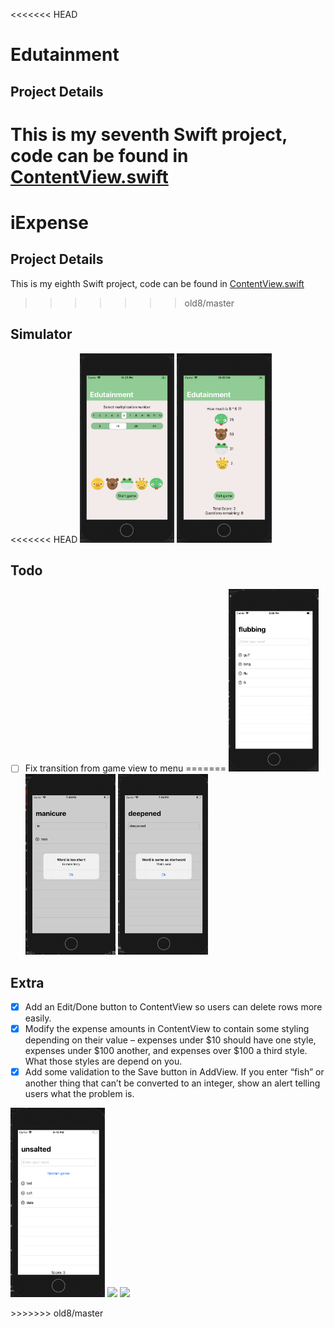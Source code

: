 <<<<<<< HEAD
# Edutainment

## Project Details
This is my seventh Swift project, code can be found in [ContentView.swift](https://github.com/KristinnGodfrey/Edutainment/blob/master/Edutainment/ContentView.swift)
=======
# iExpense


## Project Details
This is my eighth Swift project, code can be found in [ContentView.swift](https://github.com/KristinnGodfrey/iExpense/blob/master/iExpense/ContentView.swift)
>>>>>>> old8/master
                                                                        

## Simulator
<p align="left">
<<<<<<< HEAD
  <img src="img/p1.png" width="30%" /> 
  <img src="img/p2.png" width="30%" /> 
</p>

## Todo
- [ ] Fix transition from game view to menu
=======
  <img src="/p1.png" width="30%" /> 
  <img src="/p2.png" width="30%" /> 
  <img src="/p3.png" width="30%" /> 
</p>

## Extra
- [X] Add an Edit/Done button to ContentView so users can delete rows more easily.
- [X] Modify the expense amounts in ContentView to contain some styling depending on their value – expenses under $10 should have one style, expenses under $100 another, and expenses over $100 a third style. What those styles are depend on you.
- [X] Add some validation to the Save button in AddView. If you enter “fish” or another thing that can’t be converted to an integer, show an alert telling users what the problem is.

<p align="left">
  <img src="/p4.png" width="30%" /> 
  <img src="/p5.png" width="30%" /> 
  <img src="/p6.png" width="30%" />   
</p>
>>>>>>> old8/master

